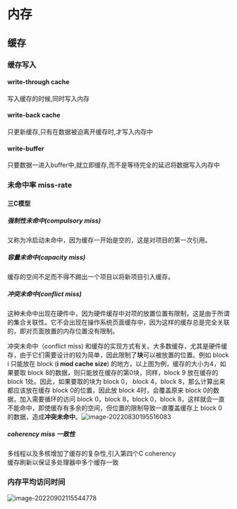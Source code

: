 # 内存

## 缓存

### 缓存写入

#### write-through cache

写入缓存的时候,同时写入内存

#### write-back cache

只更新缓存,只有在数据被迫离开缓存时,才写入内存中

#### write-buffer

只要数据一进入buffer中,就立即缓存,而不是等待完全的延迟将数据写入内存中

### 未命中率 miss-rate

#### 三C模型

##### 强制性未命中(compulsory miss)

又称为冷启动未命中，因为缓存一开始是空的，这是对项目的第一次引用。

##### 容量未命中(capacity miss)

缓存的空间不足而不得不踢出一个项目以将新项目引入缓存。

##### 冲突未命中(conflict miss)

这种未命中出现在硬件中，因为硬件缓存中对项的放置位置有限制，这是由于所谓的集合关联性。它不会出现在操作系统页面缓存中，因为这样的缓存总是完全关联的，即对页面放置的内存位置没有限制。

冲突未命中（conflict miss) 和缓存的实现方式有关。大多数缓存，尤其是硬件缓存，由于它们需要设计的较为简单，因此限制了**块**可以被放置的位置。例如 block i 只能放在 block (**i mod cache size**) 的地方，以上图为例，缓存的大小为4，如果要取 block 8的数据，则只能放在缓存的第0块，同样，block 9 放在缓存的 block  1处。因此，如果要取的块为 block 0， block 4，block 8，那么计算出来都应该放在缓存 block 0的位置，因此放  block 4时，会覆盖原来 block 0的数据，加入需要循环的访问 block 0，block 8，block 0，block  8，这样就会一直不能命中，即使缓存有多余的空间，但位置的限制导致一直覆盖缓存上 block 0 的数据，造成**冲突未命中**。![image-20220830195516083](E:\笔记\计算机体系结构.assets\image-20220830195516083.png)

##### coherency miss 一致性

多线程以及多核增加了缓存的复杂性,引入第四个C coherency  
缓存刷新以保证多处理器中多个缓存一致

### 内存平均访问时间

![image-20220902115544778](E:\笔记\计算机体系结构.assets\image-20220902115544778.png)

